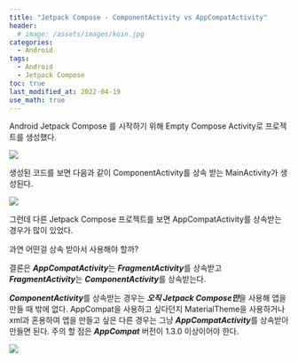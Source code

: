 ```yaml
---
title: "Jetpack Compose - ComponentActivity vs AppCompatActivity"
header:
  # image: /assets/images/koin.jpg
categories:
  - Android
tags:
  - Android
  - Jetpack Compose
toc: true
last_modified_at: 2022-04-19
use_math: true
---
```


Android Jetpack Compose 를 시작하기 위해 Empty Compose Activity로 프로젝트를 생성했다.

![](https://user-images.githubusercontent.com/60498900/163928292-5767bb9b-32d1-411c-abe8-c8d14dcca4e0.png)

생성된 코드를 보면 다음과 같이 ComponentActivity를 상속 받는 MainActivity가 생성된다.

![](https://user-images.githubusercontent.com/60498900/163929249-ff0db5e5-9f7b-4efb-8ae6-e7cc9d0425b3.png)

그런데 다른 Jetpack Compose 프로젝트를 보면 AppCompatActivity를 상속받는 경우가 많이 있었다. 

과연 어떤걸 상속 받아서 사용해야 할까?

결론은 ***AppCompatActivity***는 ***FragmentActivity***를 상속받고 ***FragmentActivity***는 ***ComponentActivity***를 상속받는다.

***ComponentActivity***를 상속받는 경우는 ***오직 Jetpack Compose만***을 사용해 앱을 만들 때 밖에 없다.
AppCompat을 사용하고 싶다던지 MaterialTheme을 사용하거나 xml과 혼용하여 앱을 만들고 싶은 다른 경우는 그냥 ***AppCompatActivity***를 상속받아 만들면 된다.
주의 할 점은 ***AppCompat*** 버전이 1.3.0 이상이어야 한다.

![](https://user-images.githubusercontent.com/60498900/163936150-0b9c35b9-c6af-4bd3-91c2-677fca7817f5.png)




